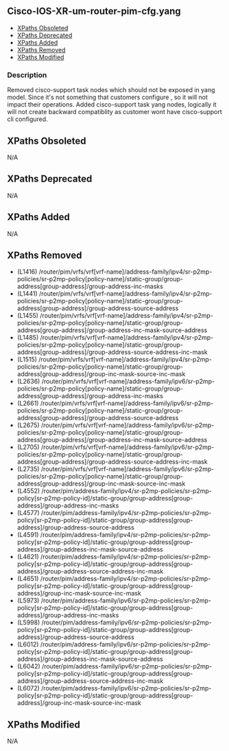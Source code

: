 ## Cisco-IOS-XR-um-router-pim-cfg.yang

- [XPaths Obsoleted](#xpaths-obsoleted)
- [XPaths Deprecated](#xpaths-deprecated)
- [XPaths Added](#xpaths-added)
- [XPaths Removed](#xpaths-removed)
- [XPaths Modified](#xpaths-modified)

### Description

Removed cisco-support task nodes which should not be exposed in yang model. Since it's not something that customers configure , so it will not impact their operations. Added cisco-support task yang nodes, logically it will not create backward compatiblity as customer wont have cisco-support cli configured.

## XPaths Obsoleted

N/A

## XPaths Deprecated

N/A

## XPaths Added

N/A

## XPaths Removed

- (L1416)	/router/pim/vrfs/vrf[vrf-name]/address-family/ipv4/sr-p2mp-policies/sr-p2mp-policy[policy-name]/static-group/group-address[group-address]/group-address-inc-masks
- (L1441)	/router/pim/vrfs/vrf[vrf-name]/address-family/ipv4/sr-p2mp-policies/sr-p2mp-policy[policy-name]/static-group/group-address[group-address]/group-address-source-address
- (L1455)	/router/pim/vrfs/vrf[vrf-name]/address-family/ipv4/sr-p2mp-policies/sr-p2mp-policy[policy-name]/static-group/group-address[group-address]/group-address-inc-mask-source-address
- (L1485)	/router/pim/vrfs/vrf[vrf-name]/address-family/ipv4/sr-p2mp-policies/sr-p2mp-policy[policy-name]/static-group/group-address[group-address]/group-address-source-address-inc-mask
- (L1515)	/router/pim/vrfs/vrf[vrf-name]/address-family/ipv4/sr-p2mp-policies/sr-p2mp-policy[policy-name]/static-group/group-address[group-address]/group-inc-mask-source-inc-mask
- (L2636)	/router/pim/vrfs/vrf[vrf-name]/address-family/ipv6/sr-p2mp-policies/sr-p2mp-policy[policy-name]/static-group/group-address[group-address]/group-address-inc-masks
- (L2661)	/router/pim/vrfs/vrf[vrf-name]/address-family/ipv6/sr-p2mp-policies/sr-p2mp-policy[policy-name]/static-group/group-address[group-address]/group-address-source-address
- (L2675)	/router/pim/vrfs/vrf[vrf-name]/address-family/ipv6/sr-p2mp-policies/sr-p2mp-policy[policy-name]/static-group/group-address[group-address]/group-address-inc-mask-source-address
- (L2705)	/router/pim/vrfs/vrf[vrf-name]/address-family/ipv6/sr-p2mp-policies/sr-p2mp-policy[policy-name]/static-group/group-address[group-address]/group-address-source-address-inc-mask
- (L2735)	/router/pim/vrfs/vrf[vrf-name]/address-family/ipv6/sr-p2mp-policies/sr-p2mp-policy[policy-name]/static-group/group-address[group-address]/group-inc-mask-source-inc-mask
- (L4552)	/router/pim/address-family/ipv4/sr-p2mp-policies/sr-p2mp-policy[sr-p2mp-policy-id]/static-group/group-address[group-address]/group-address-inc-masks
- (L4577)	/router/pim/address-family/ipv4/sr-p2mp-policies/sr-p2mp-policy[sr-p2mp-policy-id]/static-group/group-address[group-address]/group-address-source-address
- (L4591)	/router/pim/address-family/ipv4/sr-p2mp-policies/sr-p2mp-policy[sr-p2mp-policy-id]/static-group/group-address[group-address]/group-address-inc-mask-source-address
- (L4621)	/router/pim/address-family/ipv4/sr-p2mp-policies/sr-p2mp-policy[sr-p2mp-policy-id]/static-group/group-address[group-address]/group-address-source-address-inc-mask
- (L4651)	/router/pim/address-family/ipv4/sr-p2mp-policies/sr-p2mp-policy[sr-p2mp-policy-id]/static-group/group-address[group-address]/group-inc-mask-source-inc-mask
- (L5973)	/router/pim/address-family/ipv6/sr-p2mp-policies/sr-p2mp-policy[sr-p2mp-policy-id]/static-group/group-address[group-address]/group-address-inc-masks
- (L5998)	/router/pim/address-family/ipv6/sr-p2mp-policies/sr-p2mp-policy[sr-p2mp-policy-id]/static-group/group-address[group-address]/group-address-source-address
- (L6012)	/router/pim/address-family/ipv6/sr-p2mp-policies/sr-p2mp-policy[sr-p2mp-policy-id]/static-group/group-address[group-address]/group-address-inc-mask-source-address
- (L6042)	/router/pim/address-family/ipv6/sr-p2mp-policies/sr-p2mp-policy[sr-p2mp-policy-id]/static-group/group-address[group-address]/group-address-source-address-inc-mask
- (L6072)	/router/pim/address-family/ipv6/sr-p2mp-policies/sr-p2mp-policy[sr-p2mp-policy-id]/static-group/group-address[group-address]/group-inc-mask-source-inc-mask

## XPaths Modified

N/A

